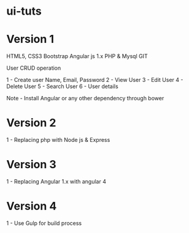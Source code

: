 # ui-tuts

Version 1
==========
HTML5, CSS3
Bootstrap
Angular js 1.x
PHP & Mysql
GIT

User CRUD operation

1 - Create user
	Name, Email, Password
2 - View User
3 - Edit User
4 - Delete User
5 - Search User
6 - User details

Note - Install Angular or any other dependency through bower

Version 2
==========
1 - Replacing php with Node js & Express

Version 3
==========
1 - Replacing Angular 1.x with angular 4

Version 4
==========
1 - Use Gulp for build process
